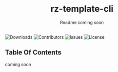 <br/>
<p align="center">
  <h1 align="center">rz-template-cli</h1>

  <p align="center">
   Readme coming soon
    <br/>
    <br/>
  </p>
</p>

![Downloads](https://img.shields.io/github/downloads/rustyzone/rz-template-cli/total) ![Contributors](https://img.shields.io/github/contributors/rustyzone/rz-template-cli?color=dark-green) ![Issues](https://img.shields.io/github/issues/rustyzone/rz-template-cli) ![License](https://img.shields.io/github/license/rustyzone/rz-template-cli) 

## Table Of Contents

coming soon
